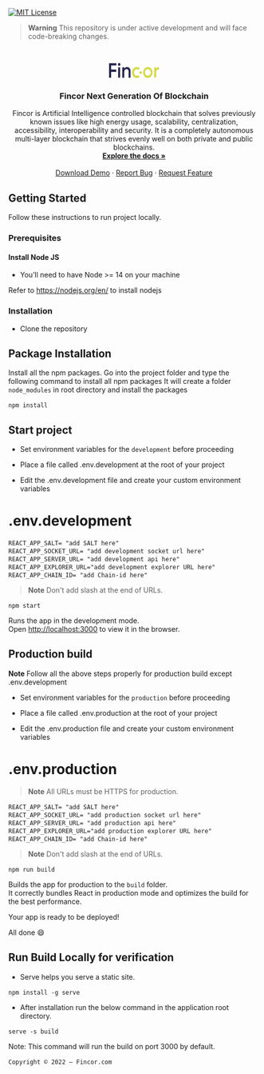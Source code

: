 [![MIT License][license-shield]][license-url]

> **Warning**
> This repository is under active development and will face code-breaking changes.

<!-- PROJECT LOGO -->
<br />
<p align="center">
  <a href="https://github.com/magnusmage/fincor-web-wallet-extention">
    <img src="src/assets/images/logo.png" alt="Logo"  width="100" height="30" objectFit="contain">
  </a>

  <h3 align="center">Fincor Next Generation Of Blockchain</h3>

  <p align="center">
   Fincor is Artificial Intelligence controlled blockchain that solves previously known issues like high energy usage, scalability, centralization, accessibility, interoperability and security. It is a completely autonomous multi-layer blockchain that strives evenly well on both private and public blockchains.
    <br />
    <a href="#"><strong>Explore the docs »</strong></a>
    <br />
    <br />
    <a href="#">Download Demo</a>
    ·
   <a href="https://github.com/Fincor-Blockchain/extension-dapp/issues">Report Bug</a>
    ·
    <a href="https://github.com/Fincor-Blockchain/extension-dapp/issues">Request Feature</a>
  </p>
</p>

<!-- ABOUT THE PROJECT -->

## Getting Started

Follow these instructions to run project locally.

### Prerequisites

#### Install Node JS

- You’ll need to have Node >= 14 on your machine

Refer to https://nodejs.org/en/ to install nodejs

### Installation

- Clone the repository

## Package Installation

Install all the npm packages. Go into the project folder and type the following command to install all npm packages
It will create a folder `node_modules` in root directory and install the packages

```
npm install
```

## Start project

- Set environment variables for the `development` before proceeding

- Place a file called .env.development at the root of your project

- Edit the .env.development file and create your custom environment variables

# .env.development

```
REACT_APP_SALT= "add SALT here"
REACT_APP_SOCKET_URL= "add development socket url here"
REACT_APP_SERVER_URL= "add development api here"
REACT_APP_EXPLORER_URL="add development explorer URL here"
REACT_APP_CHAIN_ID= "add Chain-id here"
```

> **Note** Don't add slash at the end of URLs.

```
npm start
```

Runs the app in the development mode.<br>
Open [http://localhost:3000](http://localhost:3000) to view it in the browser.

## Production build

**Note** Follow all the above steps properly for production build except .env.development

- Set environment variables for the `production` before proceeding

- Place a file called .env.production at the root of your project

- Edit the .env.production file and create your custom environment variables

# .env.production

> **Note** All URLs must be HTTPS for production.

```
REACT_APP_SALT= "add SALT here"
REACT_APP_SOCKET_URL= "add production socket url here"
REACT_APP_SERVER_URL= "add production api here"
REACT_APP_EXPLORER_URL="add production explorer URL here"
REACT_APP_CHAIN_ID= "add Chain-id here"
```

> **Note** Don't add slash at the end of URLs.

```
npm run build
```

Builds the app for production to the `build` folder.<br>
It correctly bundles React in production mode and optimizes the build for the best performance.

Your app is ready to be deployed!

All done :smile:

## Run Build Locally for verification

- Serve helps you serve a static site.

```
npm install -g serve
```

- After installation run the below command in the application root directory.

```
serve -s build
```

Note: This command will run the build on port 3000 by default.

[license-shield]: https://img.shields.io/static/v1?label=LICENSE&message=MIT&color=blue
[license-url]: https://github.com/Fincor-Blockchain/extension-dapp/blob/master/LICENSE
[product-screenshot]: src/assets/images/fincor_project.png

```
Copyright © 2022 — Fincor.com
```
